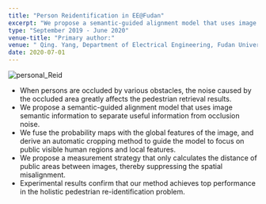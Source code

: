 ```yaml
---
title: "Person Reidentification in EE@Fudan"
excerpt: "We propose a semantic-guided alignment model that uses image semantic information to separate useful information from occlusion noise.<br/><br/><img src='/images/personal_Reid.png' style='max-width: 600px'>"
type: "September 2019 - June 2020"
venue-title: "Primary author:"
venue: " Qing. Yang, Department of Electrical Engineering, Fudan University"
date: 2020-07-01
---
```

<!-- collection: experience -->

<img src="/images/personal_Reid.png" alt="personal_Reid" style="max-width: 600px" class="left" data-proofer-ignore>

  - When persons are occluded by various obstacles, the noise caused by the occluded area greatly affects the pedestrian retrieval results.
  - We propose a semantic-guided alignment model that uses image semantic information to separate useful information from occlusion noise.
  - We fuse the probability maps with the global features of the image, and derive an automatic cropping method to guide the model to focus on public visible human regions and local features.
  - We propose a measurement strategy that only calculates the distance of public areas between images, thereby suppressing the spatial misalignment.
  - Experimental results confirm that our method achieves top performance in the holistic pedestrian re-identification problem.
